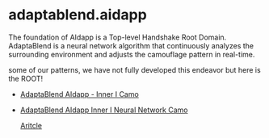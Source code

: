 # adaptablend.aidapp
The foundation of AIdapp is a Top-level Handshake Root Domain. AdaptaBlend is a neural network algorithm that continuously analyzes the surrounding environment and adjusts the camouflage pattern in real-time.

some of our patterns, we have not fully developed this endeavor but here is the ROOT!

- [AdaptaBlend AIdapp - Inner I Camo](https://innerinetwork.gumroad.com/l/gtvbie)
- [AdaptaBlend AIdapp Inner I Neural Network Camo](https://innerinetwork.gumroad.com/l/lnnxfx)

  [Aritcle](https://innerinetcompany.com/2023/07/01/revealing-adaptablend-aidapp-adaptive-neural-network-camouflage/)
